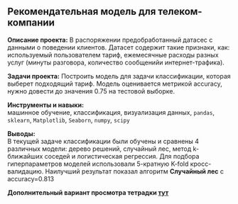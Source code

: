 ## Рекомендательная модель для телеком-компании

**Описание проекта:**
В распоряжении предобработанный датасес с данными о поведении клиентов.
Датасет содержит такие признаки, как: используемый пользователем тариф, ежемесячные расходы разных услуг (минуты разговора, количество сообщенийи интернет-трафика).


**Задачи проекта:** 
Построить модель для задачи классификации, которая выберет подходящий тариф. Модель оценивается метрикой accuracy, нужно довести до значения 0.75 на тестовой выборке.

**Инструменты и навыки:**  
машинное обучение, классификация, визуализация данных, `pandas`, `sklearn`, `Matplotlib`, `Seaborn`, `numpy`, `scipy`

**Выводы:**  
В текущей задаче классификации были обучены и сравнены 4 различных модели: дерево решений, случайный лес, метод k-ближайших соседей и логистическая регрессия.
Для подбора гиперпараметров моделей использовали 5-кратную K-fold кросс-валидацию. 
Наилучший результат показал алгоритм **Случайный лес** с accuracy=0.813

__Дополнительный вариант просмотра тетрадки [тут](https://nbviewer.jupyter.org/github/artdaal/yandex-practicum-projects/blob/main/06_basic_ML/Model_for_tariff_recommendation.ipynb)__